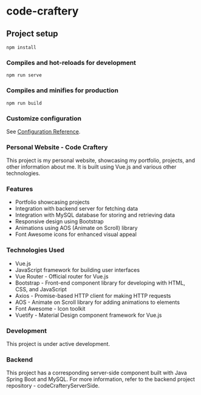 # code-craftery

## Project setup
```
npm install
```

### Compiles and hot-reloads for development
```
npm run serve
```

### Compiles and minifies for production
```
npm run build
```

### Customize configuration
See [Configuration Reference](https://cli.vuejs.org/config/).

### Personal Website - Code Craftery
This project is my personal website, showcasing my portfolio, projects, and other information about me. It is built using Vue.js and various other technologies.

### Features
- Portfolio showcasing projects
- Integration with backend server for fetching data
- Integration with MySQL database for storing and retrieving data
- Responsive design using Bootstrap
- Animations using AOS (Animate on Scroll) library
- Font Awesome icons for enhanced visual appeal

### Technologies Used
- Vue.js 
- JavaScript framework for building user interfaces
- Vue Router - Official router for Vue.js
- Bootstrap - Front-end component library for developing with HTML, CSS, and JavaScript
- Axios - Promise-based HTTP client for making HTTP requests
- AOS - Animate on Scroll library for adding animations to elements
- Font Awesome - Icon toolkit
- Vuetify - Material Design component framework for Vue.js

### Development
This project is under active development. 

### Backend
This project has a corresponding server-side component built with Java Spring Boot and MySQL. For more information, refer to the backend project repository - codeCrafteryServerSide.
